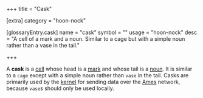 +++
title = "Cask"

[extra]
category = "hoon-nock"

[glossaryEntry.cask]
name = "cask"
symbol = ""
usage = "hoon-nock"
desc = "A cell of a mark and a noun. Similar to a cage but with a simple noun rather than a vase in the tail."

+++

A **cask** is a [cell](/glossary/cell) whose head is a
[mark](/glossary/mark) and whose tail is a
[noun](/glossary/noun). It is similar to a `cage` except with a simple
noun rather than `vase` in the tail. Casks are primarily used by the
[kernel](/glossary/kernel) for sending data over the
[Ames](/glossary/ames) network, because `vase`s should only be used
locally.
